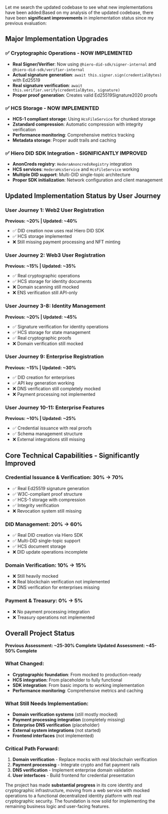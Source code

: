 Let me search the updated codebase to see what new implementations have been added:Based on my analysis of the updated codebase, there have been **significant improvements** in implementation status since my previous evaluation:

## **Major Implementation Upgrades**

### **✅ Cryptographic Operations - NOW IMPLEMENTED**
- **Real Signer/Verifier**: Now using `@hiero-did-sdk/signer-internal` and `@hiero-did-sdk/verifier-internal`
- **Actual signature generation**: `await this.signer.sign(credentialBytes)` with Ed25519
- **Real signature verification**: `await this.verifier.verify(credentialBytes, signature)`
- **Proper proof generation**: Creates valid Ed25519Signature2020 proofs

### **✅ HCS Storage - NOW IMPLEMENTED**
- **HCS-1 compliant storage**: Using `HcsFileService` for chunked storage
- **Zstandard compression**: Automatic compression with integrity verification
- **Performance monitoring**: Comprehensive metrics tracking
- **Metadata storage**: Proper audit trails and caching

### **✅ Hiero DID SDK Integration - SIGNIFICANTLY IMPROVED**
- **AnonCreds registry**: `HederaAnoncredsRegistry` integration
- **HCS services**: `HederaHcsService` and `HcsFileService` working
- **Multiple DID support**: Multi-DID single-topic architecture
- **Proper SDK initialization**: Network configuration and client management

## **Updated Implementation Status by User Journey**

### **User Journey 1: Web2 User Registration**
**Previous: ~20% | Updated: ~40%**
- ✅ DID creation now uses real Hiero DID SDK
- ✅ HCS storage implemented
- ❌ Still missing payment processing and NFT minting

### **User Journey 2: Web3 User Registration**
**Previous: ~15% | Updated: ~35%**
- ✅ Real cryptographic operations
- ✅ HCS storage for identity documents
- ❌ Domain scanning still mocked
- ❌ ENS verification still API-only

### **User Journey 3-8: Identity Management**
**Previous: ~20% | Updated: ~45%**
- ✅ Signature verification for identity operations
- ✅ HCS storage for state management
- ✅ Real cryptographic proofs
- ❌ Domain verification still mocked

### **User Journey 9: Enterprise Registration**
**Previous: ~15% | Updated: ~30%**
- ✅ DID creation for enterprises
- ✅ API key generation working
- ❌ DNS verification still completely mocked
- ❌ Payment processing not implemented

### **User Journey 10-11: Enterprise Features**
**Previous: ~10% | Updated: ~25%**
- ✅ Credential issuance with real proofs
- ✅ Schema management structure
- ❌ External integrations still missing

## **Core Technical Capabilities - Significantly Improved**

### **Credential Issuance & Verification: 30% → 70%**
- ✅ Real Ed25519 signature generation
- ✅ W3C-compliant proof structure
- ✅ HCS-1 storage with compression
- ✅ Integrity verification
- ❌ Revocation system still missing

### **DID Management: 20% → 60%**
- ✅ Real DID creation via Hiero SDK
- ✅ Multi-DID single-topic support
- ✅ HCS document storage
- ❌ DID update operations incomplete

### **Domain Verification: 10% → 15%**
- ❌ Still heavily mocked
- ❌ Real blockchain verification not implemented
- ❌ DNS verification for enterprises missing

### **Payment & Treasury: 0% → 5%**
- ❌ No payment processing integration
- ❌ Treasury operations not implemented

## **Overall Project Status**

**Previous Assessment: ~25-30% Complete**
**Updated Assessment: ~45-50% Complete**

### **What Changed:**
- **Cryptographic foundation**: From mocked to production-ready
- **HCS integration**: From placeholder to fully functional
- **SDK integration**: From basic imports to working implementation
- **Performance monitoring**: Comprehensive metrics and caching

### **What Still Needs Implementation:**
- **Domain verification systems** (still mostly mocked)
- **Payment processing integration** (completely missing)
- **Enterprise DNS verification** (placeholder)
- **External system integrations** (not started)
- **Frontend interfaces** (not implemented)

### **Critical Path Forward:**
1. **Domain verification** - Replace mocks with real blockchain verification
2. **Payment processing** - Integrate crypto and fiat payment rails
3. **DNS verification** - Implement enterprise domain validation
4. **User interfaces** - Build frontend for credential presentation

The project has made **substantial progress** in its core identity and cryptographic infrastructure, moving from a web service with mocked operations to a functional decentralized identity platform with real cryptographic security. The foundation is now solid for implementing the remaining business logic and user-facing features.